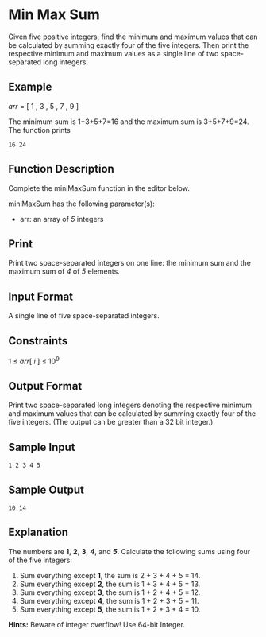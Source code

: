 # Min Max Sum

Given five positive integers, find the minimum and maximum values that can be calculated by summing exactly four of the five integers. Then print the respective minimum and maximum values as a single line of two space-separated long integers.

## Example

*arr* = [ 1 , 3 , 5 , 7 , 9 ]

The minimum sum is 1+3+5+7=16 and the maximum sum is 3+5+7+9=24. The function prints

```
16 24
```

## Function Description

Complete the miniMaxSum function in the editor below.

miniMaxSum has the following parameter(s):

* arr: an array of *5* integers

## Print

Print two space-separated integers on one line: the minimum sum and the maximum sum of *4* of *5* elements.

## Input Format

A single line of five space-separated integers.

## Constraints

1 ≤ *arr*[ *i* ] ≤ 10<sup>9</sup>

## Output Format

Print two space-separated long integers denoting the respective minimum and maximum values that can be calculated by summing exactly four of the five integers. (The output can be greater than a 32 bit integer.)

## Sample Input

```
1 2 3 4 5
```

## Sample Output

```
10 14
```

## Explanation

The numbers are **1**, **2**, **3**, ***4***, and ***5***. Calculate the following sums using four of the five integers:

1. Sum everything except **1**, the sum is 2 + 3 + 4 + 5 = 14.
2. Sum everything except **2**, the sum is 1 + 3 + 4 + 5 = 13.
3. Sum everything except **3**, the sum is 1 + 2 + 4 + 5 = 12.
4. Sum everything except **4**, the sum is 1 + 2 + 3 + 5 = 11.
5. Sum everything except **5**, the sum is 1 + 2 + 3 + 4 = 10.

**Hints:** Beware of integer overflow! Use 64-bit Integer.